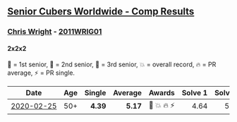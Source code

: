 <style>table {white-space: nowrap;}</style>

## [Senior Cubers Worldwide - Comp Results](/scw-comp/results/)
### [Chris Wright](../chris_wright.md) - [2011WRIG01](https://www.worldcubeassociation.org/persons/2011WRIG01?event=222)
#### 2x2x2

🥇 = 1st senior, 🥈 = 2nd senior, 🥉 = 3rd senior, 💥 = overall record, 🔥 = PR average, ⚡ = PR single.

| Date | Age | Single | Average | Awards | Solve 1 | Solve 2 | Solve 3 | Solve 4 | Solve 5 | Video |
| :--: | :--: | --: | --: | :--: | --: | --: | --: | --: | --: | :-- |
| [2020-02-25](../../results/222/2020-02-25.md) | 50+ | **4.39** | **5.17** | 🥈 💥 🔥 ⚡ | 4.64 | 5.08 | 6.41 | 5.80 | **4.39** | [Link](https://www.facebook.com/events/2972213492840148/permalink/2980258662035631/) |


<!-- Global site tag (gtag.js) - Google Analytics -->
<script async src="https://www.googletagmanager.com/gtag/js?id=UA-86348435-3"></script>
<script>window.dataLayer = window.dataLayer || []; function gtag() {dataLayer.push(arguments);} gtag('js', new Date()); gtag('config', 'UA-86348435-3');</script>
